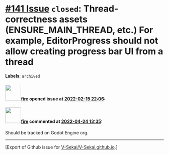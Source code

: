 # [\#141 Issue](https://github.com/V-Sekai/V-Sekai.github.io/issues/141) `closed`: Thread-correctness assets (ENSURE_MAIN_THREAD, etc.) For example, EditorProgress should not allow creating progress bar UI from a thread
**Labels**: `archived`


#### <img src="https://avatars.githubusercontent.com/u/32321?u=c2e06a3d2b49a467aa907e54aa259516440267cc&v=4" width="50">[fire](https://github.com/fire) opened issue at [2022-02-15 22:06](https://github.com/V-Sekai/V-Sekai.github.io/issues/141):



#### <img src="https://avatars.githubusercontent.com/u/32321?u=c2e06a3d2b49a467aa907e54aa259516440267cc&v=4" width="50">[fire](https://github.com/fire) commented at [2022-04-24 13:35](https://github.com/V-Sekai/V-Sekai.github.io/issues/141#issuecomment-1107843392):

Should be tracked on Godot Engine org.


-------------------------------------------------------------------------------



[Export of Github issue for [V-Sekai/V-Sekai.github.io](https://github.com/V-Sekai/V-Sekai.github.io).]
